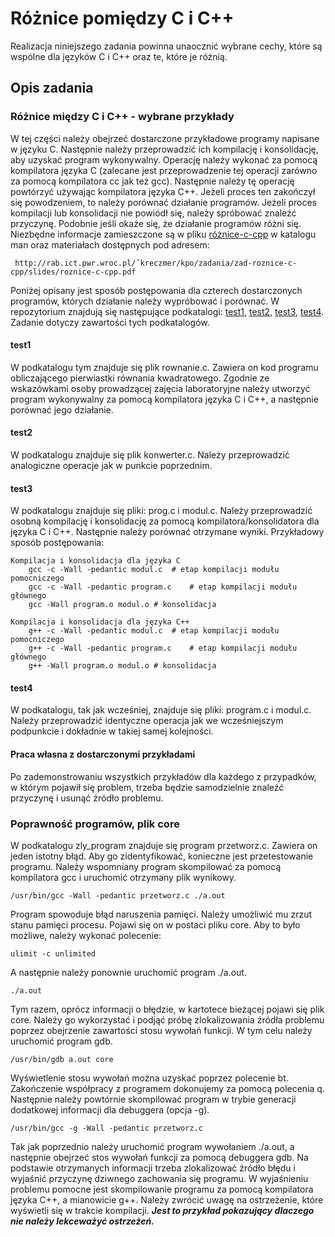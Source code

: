 # Różnice pomiędzy C i C++
Realizacja niniejszego zadania powinna unaocznić wybrane cechy, które są wspólne dla języków C i C++ oraz te, które je różnią.

## Opis zadania

### Różnice między C i C++ - wybrane przykłady
W tej części należy obejrzeć dostarczone przykładowe programy napisane w języku C. Następnie należy przeprowadzić ich kompilację i konsolidację, aby uzyskać program wykonywalny. Operację należy wykonać za pomocą kompilatora języka C (zalecane jest przeprowadzenie tej operacji zarówno za pomocą kompilatora cc jak też gcc). Następnie należy tę operację powtórzyć używając kompilatora języka C++. Jeżeli proces ten zakończył się powodzeniem, to należy porównać działanie programów.
Jeżeli proces kompilacji lub konsolidacji nie powiódł się, należy spróbować znaleźć przyczynę. Podobnie jeśli okaże się, że działanie programów różni się. Niezbędne informacje zamieszczone są w pliku [różnice-c-cpp](./man/roznice-c-cpp.pdf) w katalogu man oraz materiałach dostępnych pod adresem:
    
	 http://rab.ict.pwr.wroc.pl/˜kreczmer/kpo/zadania/zad-roznice-c-cpp/slides/roznice-c-cpp.pdf

Poniżej opisany jest sposób postępowania dla czterech dostarczonych programów, których działanie należy wypróbować i porównać.
W repozytorium znajdują się następujące podkatalogi: [test1](./test1), [test2](./test2), [test3](./test3), [test4](./test4). Zadanie dotyczy zawartości tych podkatalogów.

#### test1
W podkatalogu tym znajduje się plik rownanie.c. Zawiera on kod programu obliczającego pierwiastki równania kwadratowego. Zgodnie ze wskazówkami osoby prowadzącej zajęcia laboratoryjne należy utworzyć program wykonywalny za pomocą kompilatora języka C i C++, a następnie porównać jego działanie.

#### test2
W podkatalogu znajduje się plik konwerter.c. Należy przeprowadzić analogiczne operacje jak w punkcie poprzednim.

#### test3
W podkatalogu znajduje się pliki: prog.c i modul.c. Należy przeprowadzić osobną kompilację i konsolidację za pomocą kompilatora/konsolidatora dla języka C i C++. Następnie należy porównać otrzymane wyniki. Przykładowy sposób postępowania:

```
Kompilacja i konsolidacja dla języka C
	gcc -c -Wall -pedantic modul.c	# etap kompilacji modułu pomocniczego
	gcc -c -Wall -pedantic program.c	# etap kompilacji modułu głównego
	gcc -Wall program.o modul.o	# konsolidacja

Kompilacja i konsolidacja dla języka C++
	g++ -c -Wall -pedantic modul.c	# etap kompilacji modułu pomocniczego
	g++ -c -Wall -pedantic program.c	# etap kompilacji modułu głównego
	g++ -Wall program.o modul.o	# konsolidacja
```

#### test4
W podkatalogu, tak jak wcześniej, znajduje się pliki: program.c i modul.c. Należy przeprowadzić identyczne operacja jak we wcześniejszym podpunkcie i dokładnie w takiej samej kolejności.

#### Praca własna z dostarczonymi przykładami
Po zademonstrowaniu wszystkich przykładów dla każdego z przypadków, w którym pojawił się problem, trzeba będzie samodzielnie znaleźć przyczynę i usunąć źródło problemu.

### Poprawność programów, plik core

W podkatalogu zly_program znajduje się program przetworz.c. Zawiera on jeden istotny błąd. Aby go zidentyfikować, konieczne jest przetestowanie programu. Należy wspomniany program skompilować za pomocą kompilatora gcc i uruchomić otrzymany plik wynikowy.

	/usr/bin/gcc -Wall -pedantic przetworz.c ./a.out

Program spowoduje błąd naruszenia pamięci. Należy umożliwić mu zrzut stanu pamięci procesu. Pojawi się on w postaci pliku core. Aby to było możliwe, należy wykonać polecenie:

    ulimit -c unlimited

A następnie należy ponownie uruchomić program ./a.out.

	./a.out

Tym razem, oprócz informacji o błędzie, w kartotece bieżącej pojawi się plik core. Należy go wykorzystać i podjąć próbę zlokalizowania źródła problemu poprzez obejrzenie zawartości stosu wywołań funkcji. W tym celu należy uruchomić program gdb.

	/usr/bin/gdb a.out core

Wyświetlenie stosu wywołań można uzyskać poprzez polecenie bt. Zakończenie współpracy z programem dokonujemy za pomocą polecenia q. Następnie należy powtórnie skompilować program w trybie generacji dodatkowej informacji dla debuggera (opcja -g).

	/usr/bin/gcc -g -Wall -pedantic przetworz.c

Tak jak poprzednio należy uruchomić program wywołaniem ./a.out, a następnie obejrzeć stos wywołań funkcji za pomocą debuggera gdb. Na podstawie otrzymanych informacji trzeba zlokalizować źródło błędu i wyjaśnić przyczynę dziwnego zachowania się programu.
W wyjaśnieniu problemu pomocne jest skompilowanie programu za pomocą kompilatora języka C++, a mianowicie g++. Należy zwrócić uwagę na ostrzeżenie, które wyświetli się w trakcie kompilacji. ***Jest to przykład pokazujący dlaczego nie należy lekceważyć ostrzeżeń.***



